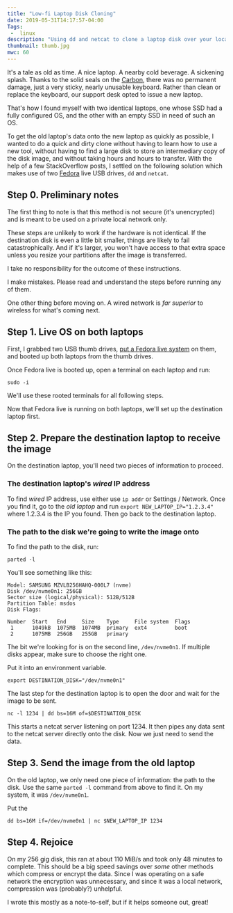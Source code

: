 ```yaml
---
title: "Low-fi Laptop Disk Cloning"
date: 2019-05-31T14:17:57-04:00
Tags:
 -  linux
description: "Using dd and netcat to clone a laptop disk over your local network."
thumbnail: thumb.jpg
mwc: 60
---
```


It's a tale as old as time.  A nice laptop.  A nearby cold beverage.  A sickening splash.  Thanks to the solid seals on the [Carbon](https://en.wikipedia.org/wiki/ThinkPad_X1_Carbon#2018_%E2%80%93_6th_generation), there was no permanent damage, just a very sticky, nearly unusable keyboard.  Rather than clean or replace the keyboard, our support desk opted to issue a new laptop.

That's how I found myself with two identical laptops, one whose SSD had a fully configured OS, and the other with an empty SSD in need of such an OS.

To get the old laptop's data onto the new laptop as quickly as possible, I wanted to do a quick and dirty clone without having to learn how to use a new tool, without having to find a large disk to store an intermediary copy of the disk image, and without taking hours and hours to transfer.  With the help of a few StackOverflow posts, I settled on the following solution which makes use of two [Fedora](https://getfedora.org/) live USB drives, `dd` and `netcat`.

## Step 0. Preliminary notes

The first thing to note is that this method is not secure (it's unencrypted) and is meant to be used on a private local network only.

These steps are unlikely to work if the hardware is not identical.  If the destination disk is even a little bit smaller, things are likely to fail catastrophically.  And if it's larger, you won't have access to that extra space unless you resize your partitions after the image is transferred.

I take no responsibility for the outcome of these instructions.

I make mistakes.  Please read and understand the steps before running any of them.

One other thing before moving on. A wired network is *far superior* to wireless for what's coming next.

## Step 1. Live OS on both laptops

First, I grabbed two USB thumb drives, [put a Fedora live system](https://docs.fedoraproject.org/en-US/fedora/f30/install-guide/install/Preparing_for_Installation/#sect-preparing-boot-media) on them, and booted up both laptops from the thumb drives.

Once Fedora live is booted up, open a terminal on each laptop and run:

```
sudo -i
```

We'll use these rooted terminals for all following steps.

Now that Fedora live is running on both laptops, we'll set up the destination laptop first.

## Step 2. Prepare the destination laptop to receive the image

On the destination laptop, you'll need two pieces of information to proceed.

### The destination laptop's *wired* IP address

To find *wired* IP address, use either use `ip addr` or Settings / Network.  Once you find it, go to the *old laptop* and run `export NEW_LAPTOP_IP="1.2.3.4"` where 1.2.3.4 is the IP you found.  Then go back to the destination laptop.

### The path to the disk we're going to write the image onto

To find the path to the disk, run:

```
parted -l
```

You'll see something like this:

```
Model: SAMSUNG MZVLB256HAHQ-000L7 (nvme)
Disk /dev/nvme0n1: 256GB
Sector size (logical/physical): 512B/512B
Partition Table: msdos
Disk Flags:

Number  Start   End     Size    Type     File system  Flags
 1      1049kB  1075MB  1074MB  primary  ext4         boot
 2      1075MB  256GB   255GB   primary
```

The bit we're looking for is on the second line, `/dev/nvme0n1`.  If multiple disks appear, make sure to choose the right one.

Put it into an environment variable.

```
export DESTINATION_DISK="/dev/nvme0n1"
```

The last step for the destination laptop is to open the door and wait for the image to be sent.

```
nc -l 1234 | dd bs=16M of=$DESTINATION_DISK
```

This starts a netcat server listening on port 1234.  It then pipes any data sent to the netcat server directly onto the disk.  Now we just need to send the data.

## Step 3. Send the image from the old laptop

On the old laptop, we only need one piece of information: the path to the disk.  Use the same `parted -l` command from above to find it.  On my system, it was `/dev/nvme0n1`.

Put the

```
dd bs=16M if=/dev/nvme0n1 | nc $NEW_LAPTOP_IP 1234
```

## Step 4. Rejoice

On my 256 gig disk, this ran at about 110 MiB/s and took only 48 minutes to complete.  This should be a big speed savings over _some_ other methods which compress or encrypt the data.  Since I was operating on a safe network the encryption was unnecessary, and since it was a local network, compression was (probably?) unhelpful.

I wrote this mostly as a note-to-self, but if it helps someone out, great!
